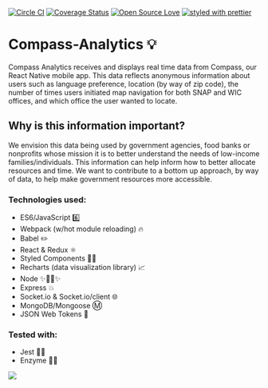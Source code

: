 [![Circle CI](https://circleci.com/gh/KornerShop/Compass-Analytics.svg?style=shield&circle-token=9f6a9128bd9f6ca839a32da67c02794ab1f027ea)](https://circleci.com/gh/KornerShop/Compass-Analytics)
[![Coverage Status](https://coveralls.io/repos/github/kornershop/compass-analytics/badge.svg?branch=master)](https://coveralls.io/github/kornershop/compass-analytics?branch=master)
[![Open Source Love](https://badges.frapsoft.com/os/v1/open-source.svg?v=103)](https://github.com/ellerbrock/open-source-badges/)
[![styled with prettier](https://img.shields.io/badge/styled_with-prettier-ff69b4.svg)](https://github.com/prettier/prettier)

# Compass-Analytics 💡
Compass Analytics receives and displays real time data from Compass, our React Native mobile app. This data reflects anonymous information about users such as language preference, location (by way of zip code), the number of times users initiated map navigation for both SNAP and WIC offices, and which office the user wanted to locate.

## Why is this information important?
We envision this data being used by government agencies, food banks or nonprofits whose mission it is to better understand the needs of low-income families/individuals. This information can help inform how to better allocate resources and time. We want to contribute to a bottom up approach, by way of data, to help make government resources more accessible.

### Technologies used:
* ES6/JavaScript 6️⃣
* Webpack (w/hot module reloading) 🔥
* Babel ✏️
* React & Redux ⚛️
* Styled Components 💅🏼
* Recharts (data visualization library) 📈
* Node ✨🐢🚀✨
* Express 💥
* Socket.io & Socket.io/client 🌐
* MongoDB/Mongoose Ⓜ️
* JSON Web Tokens 👾

### Tested with:
* Jest 🤹‍♀️
* Enzyme 👩‍🔬


![](https://j.gifs.com/wjo2R8.gif)
